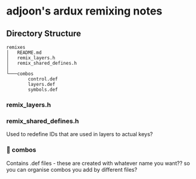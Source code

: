# adjoon's ardux remixing notes

## Directory Structure
```
remixes
│   README.md
│   remix_layers.h
│   remix_shared_defines.h
│
└───combos
        control.def
        layers.def
        symbols.def
```
### remix_layers.h

### remix_shared_defines.h
Used to redefine IDs that are used in layers to actual keys?

### 📂 combos
Contains .def files - these are created with whatever name you want?? so you can organise combos you add by different files?